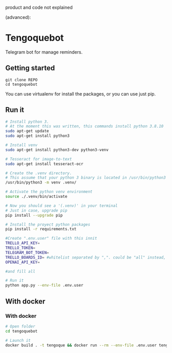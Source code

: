 product and code not explained

(advanced):
# Tengoquebot
Telegram bot for manage reminders.

## Getting started
```
git clone REPO
cd tengoquebot

```

You can use virtualenv for install the packages, or you can use just pip.

## Run it

```bash
# Install python 3.
# At the moment this was written, this commands install python 3.8.10
sudo apt-get update
sudo apt-get install python3

# Install venv
sudo apt-get install python3-dev python3-venv

# Tesseract for image-to-text
sudo apt-get install tesseract-ocr

# Create the .venv directory.
# This assume that your python 3 binary is located in /usr/bin/python3
/usr/bin/python3 -m venv .venv/

# Activate the python venv environment
source ./.venv/bin/activate

# Now you should see a '(.venv)' in your terminal
# Just in case, upgrade pip
pip install --upgrade pip

# Install the proyect python packages
pip install -r requirements.txt

#Create ".env.user" file with this innit
TRELLO_API_KEY=
TRELLO_TOKEN=
TELEGRAM_BOT_TOKEN=
TRELLO_BOARDS_ID= #whitelist separated by ",". could be "all" instead, please, make sure your newly added board hasn't been used by this bot in the past
OPENAI_API_KEY=

#and fill all

# Run it
python app.py --env-file .env.user
```

## With docker

### With docker

```bash
# Open folder
cd tengoquebot

# Launch it
docker build . -t tengoque && docker run --rm --env-file .env.user tengoque
```
